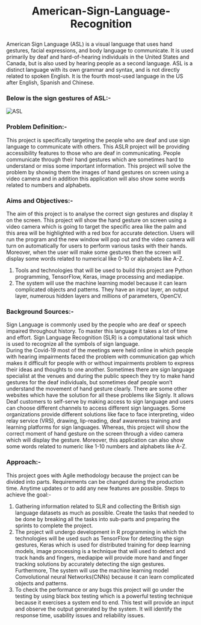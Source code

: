 # <p align='center'> American-Sign-Language-Recognition </p>

American Sign Language (ASL) is a visual language that uses hand gestures, facial expressions, and body language to communicate. It is used primarily by deaf and hard-of-hearing individuals in the United States and Canada, but is also used by hearing people as a second language. ASL is a distinct language with its own grammar and syntax, and is not directly related to spoken English. It is the fourth most-used language in the US after English, Spanish and Chinese.

### Below is the sign gestures of ASL:-
![ASL](https://user-images.githubusercontent.com/74559160/212838762-d24a80bb-29db-4690-aa4f-c2e95288068d.png)

### Problem Definition:-
This project is specifically targeting the people who are deaf and use sign language to communicate with others. This ASLR project will be providing accessibility features to those who are deaf in communicating. People communicate through their hand gestures which are sometimes hard to understand or miss some important information. This project will solve the problem by showing them the images of hand gestures on screen using a video camera and in addition this application will also show some words related to numbers and alphabets.

### Aims and Objectives:-
The aim of this project is to analyse the correct sign gestures and display it on the screen. This project will show the hand gesture on screen using a video camera which is going to target the specific area like the palm and this area will be highlighted with a red box for accurate detection. Users will run the program and the new window will pop out and the video camera will turn on automatically for users to perform various tasks with their hands. Moreover, when the user will make some gestures then the screen will display some words related to numerical like 0-10 or alphabets like A-Z. 
1)	Tools and technologies that will be used to build this project are Python programming, TensorFlow, Keras, image processing and mediapipe. 
2)	The system will use the machine learning model because it can learn complicated objects and patterns. They have an input layer, an output layer, numerous hidden layers and millions of parameters, OpenCV.

### Background Sources:-
Sign Language is commonly used by the people who are deaf or speech impaired throughout history. To master this language it takes a lot of time and effort. Sign Language Recognition (SLR) is a computational task which is used to recognize all the symbols of sign language. <br>
During the Covid-19 most of the meetings were held online in which people with hearing impairments faced the problem with communication gap which makes it difficult for people with or without impairments problem to express their ideas and thoughts to one another. Sometimes there are sign language specialist at the venues and during the public speech they try to make hand gestures for the deaf individuals, but sometimes deaf people won’t understand the movement of hand gesture clearly. There are some other websites which have the solution for all these problems like Signly. It allows Deaf customers to self-serve by making access to sign language and users can choose different channels to access different sign languages. Some organizations provide different solutions like face to face interpreting, video relay service (VRS), drawing, lip-reading, deaf awareness training and learning platforms for sign languages. Whereas, this project will show the correct moment of hand gesture on the screen through a video camera which will display the gesture. Moreover, this application can also show some words related to numeric like 1-10 numbers and alphabets like A-Z. 

### Approach:-
This project goes with Agile methodology because the project can be divided into parts. Requirements can be changed during the production time. Anytime updates or to add any new features are possible. 
Steps to achieve the goal:-
1.	Gathering information related to SLR and collecting the British sign language datasets as much as possible. Create the tasks that needed to be done by breaking all the tasks into sub-parts and preparing the sprints to complete the project. 
2.	The project will undergo development in R programming in which the technologies will be used such as TensorFlow for detecting the sign gestures, Keras which is used for distributed training for deep learning models, image processing is a technique that will used to detect and track hands and fingers, mediapipe will provide more hand and finger tracking solutions by accurately detecting the sign gestures. Furthermore, The system will use the machine learning model Convolutional neural Networks(CNNs) because it can learn complicated objects and patterns.
3.	To check the performance or any bugs this project will go under the testing by using black box testing which is a powerful testing technique because it exercises a system end to end. This test will provide an input and observe the output generated by the system. It will identify the response time, usability issues and reliability issues.

